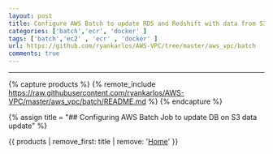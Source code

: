 ```yaml
---
layout: post
title: Configure AWS Batch to update RDS and Redshift with data from S3
categories: ['batch','ecr', 'docker' ]
tags: ['batch','ec2' , 'ecr' , 'docker' ]
url: https://github.com/ryankarlos/AWS-VPC/tree/master/aws_vpc/batch
comments: true
---
```

___

{% capture products %}
{% remote_include https://raw.githubusercontent.com/ryankarlos/AWS-VPC/master/aws_vpc/batch/README.md %}
{% endcapture %}

{% assign title = "## Configuring AWS Batch Job to update DB on S3 data update"  %}

{{ products | remove_first: title | remove: '<a href="https://ryankarlos.github.io/AWS-VPC/">Home</a>' }}
